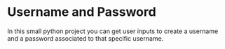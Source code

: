 # Username and Password

In this small python project you can get user inputs to create a username and a password associated to that specific username. 
